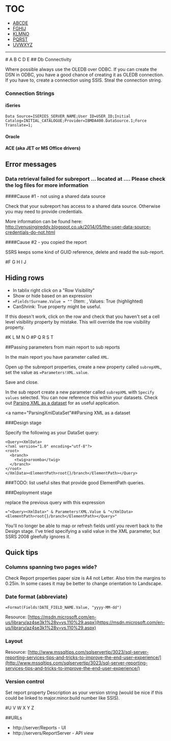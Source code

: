 # TOC

* [ABCDE](#AtoE)
* [FGHIJ](#FtoJ)
* [KLMNO](#KtoO)
* [PQRST](#PtoV)
* [UVWXYZ](#UtoZ)

----

<a name="AtoE"/>
# A B C D E
## Db Connectivity

Where possible always use the OLEDB over ODBC. If you can create the DSN in ODBC, you have a good chance of creating it as OLEDB connection. If you have to, create a connection using SSIS. Steal the connection string.

### Connection Strings

#### iSeries
`Data Source=ISERIES_SERVER_NAME;User ID=USER_ID;Initial Catalog=INITIAL_CATALOGUE;Provider=IBMDA400.DataSource.1;Force Translate=1;`

#### Oracle

#### ACE (aka JET or MS Office drivers)

## Error messages

### Data retrieval failed for subreport ... located at .... Please check the log files for more information

####Cause #1 - not using a shared data source

Check that your subreport has access to a shared data source. Otherwise you may need to provide credentials.

More information can be found here: http://venusingireddy.blogspot.co.uk/2014/05/the-user-data-source-credentials-do-not.html

####Cause #2 - you copied the report

SSRS keeps some kind of GUID reference, delete and readd the sub-report.

<a name="FtoJ">
#F G H I J
</a>

## Hiding rows

- In tablix right click on a "Row Visibility"
- Show or hide based on an expression
- `=Fields!Surname.Value = ""` (Item: <All>, Values: True (highlighted)
- CanShrink: True property might be useful.

If this doesn't work, click on the row and check that you haven't set a cell level visibility property by mistake. This will override the row visibility property.

<a name="KtoO">
#K L M N O
</a>


<a name="PtoV">
#P Q R S T
</a>

##Passing parameters from main report to sub reports

In the main report you have parameter called ```XML```.

Open up the subreport properties, create a new property called ```subrepXML```, set the value as ```=Parameters!XML.value```.

Save and close.

In the sub report create a new parameter called ```subrepXML``` with ```Specify values``` selected. You can now reference this within your datasets. Check out [Parsing XML as a dataset](#ParsingXmlDataSet) for as useful application.


<a name="ParsingXmlDataSet"##Parsing XML as a dataset</a>

###Design stage

Specify the following as your DataSet query:

```
<Query><XmlData>
<?xml version="1.0" encoding="utf-8"?>
<root>
  <branch>
    <twig>aroomba</twig>
  </branch>
</root>
</XmlData><ElementPath>root{}/branch</ElementPath></Query>
```

###TODO: list useful sites that provide good ElementPath queries.

###Deployment stage

replace the previous query with this expression

```
="<Query><XmlData>" & Parameters!XML.Value & "</XmlData><ElementPath>root{}/branch</ElementPath></Query>"
```

You'll no longer be able to map or refresh fields until you revert back to the Design stage. I've tried specifying a valid value in the XML parameter, but SSRS 2008 gleefully ignores it.

## Quick tips

### Columns spanning two pages wide? 

Check Report properties paper size is A4 not Letter. Also trim the margins to 0.25in. In some cases it may be better to change orientation to Landscape.

### Date format (abbreviate)

```=Format(Fields!DATE_FIELD_NAME.Value, "yyyy-MM-dd")```

Resource:
[https://msdn.microsoft.com/en-us/library/az4se3k1%28v=vs.110%29.aspx](https://msdn.microsoft.com/en-us/library/az4se3k1%28v=vs.110%29.aspx)

### Layout

Resource:
[http://www.mssqltips.com/sqlservertip/3023/sql-server-reporting-services-tips-and-tricks-to-improve-the-end-user-experience/](http://www.mssqltips.com/sqlservertip/3023/sql-server-reporting-services-tips-and-tricks-to-improve-the-end-user-experience/)
### Version control

Set report property Description as your version string (would be nice if this could be linked to major.minor.build number like SSIS).

<a name="UtoZ"/>
#U V W X Y Z

##URLs

- http://server/Reports - UI
- http://servers/ReportServer - API view
